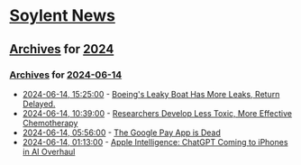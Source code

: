# [Soylent News](../../../README.md)

## [Archives](../../index.md) for [2024](../index.md)

### [Archives](../../index.md) for [2024-06-14](index.md)

* [2024-06-14, 15:25:00](https://soylentnews.org/article.pl?sid=24/06/13/1456226&from=rss) - [Boeing's Leaky Boat Has More Leaks, Return Delayed.](https://soylentnews.org/article.pl?sid=24/06/13/1456226&from=rss)
* [2024-06-14, 10:39:00](https://soylentnews.org/article.pl?sid=24/06/13/0321250&from=rss) - [Researchers Develop Less Toxic, More Effective Chemotherapy](https://soylentnews.org/article.pl?sid=24/06/13/0321250&from=rss)
* [2024-06-14, 05:56:00](https://soylentnews.org/article.pl?sid=24/06/13/0313255&from=rss) - [The Google Pay App is Dead](https://soylentnews.org/article.pl?sid=24/06/13/0313255&from=rss)
* [2024-06-14, 01:13:00](https://soylentnews.org/article.pl?sid=24/06/13/0224212&from=rss) - [Apple Intelligence: ChatGPT Coming to iPhones in AI Overhaul](https://soylentnews.org/article.pl?sid=24/06/13/0224212&from=rss)
